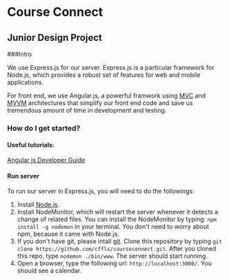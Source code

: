 # Course Connect

## Junior Design Project

###Intro

We use Express.js for our server. Express.js is a particular framework for Node.js, which provides a robust set of features for web and mobile applications.

For front end, we use Angular.js, a powerful framwork using [MVC](https://en.wikipedia.org/wiki/Model%E2%80%93view%E2%80%93controller) and [MVVM](https://en.wikipedia.org/wiki/Model_View_ViewModel) architectures that simplify our front end code and save us tremendous amount of time in development and testing.

### How do I get started?

#### Useful tutorials:
[Angular js Developer Guide](https://docs.angularjs.org/guide/introduction)

#### Run server

To run our server in Express.js, you will need to do the followings:

1. Install [Node.js](https://nodejs.org/download/).
2. Install NodeMonitor, which will restart the server whenever it detects a change of related files.
You can install the NodeMonitor by typing: `npm install -g nodemon` in your terminal. You don't need to worry about npm, because it came with Node.js.
3. If you don't have git, please intall [git](http://git-scm.com/downloads). Clone this repository by typing `git clone https://github.com/cffls/courseconnect.git`. After you cloned this repo, type `nodemon ./bin/www`. The server should start running.
4. Open a browser, type the following url: `http://localhost:3000/`. You should see a calendar.